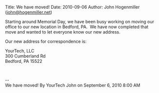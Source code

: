 Title: We have moved!
Date: 2010-09-06
Author: John Hogenmiller (john@hogenmiller.net)

  

Starting around Memorial Day, we have been busy working on moving our
office to our new location in Bedford, PA.  We have now completed that
move and wanted to let everyone know our new address.  
  
Our new address for correspondence is:  
  
YourTech, LLC  
300 Cumberland Rd  
Bedford, PA 15522 

 

--  
We have moved! By YourTech John on September 6, 2010 8:00 AM
